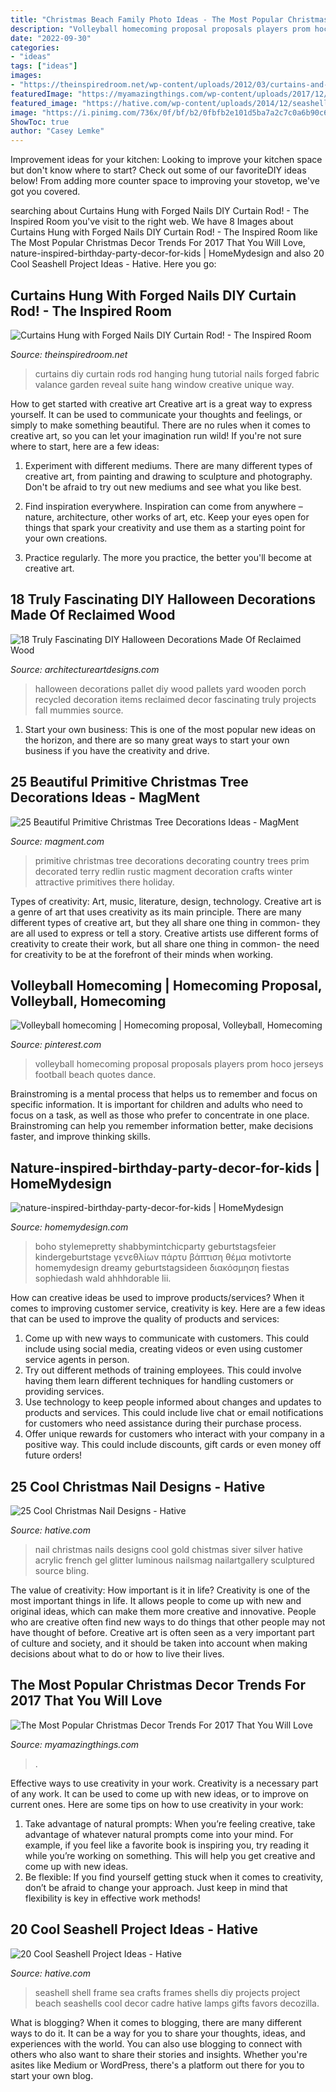 ```yaml
---
title: "Christmas Beach Family Photo Ideas - The Most Popular Christmas Decor Trends For 2017 That You Will Love"
description: "Volleyball homecoming proposal proposals players prom hoco jerseys football beach quotes dance"
date: "2022-09-30"
categories:
- "ideas"
tags: ["ideas"]
images:
- "https://theinspiredroom.net/wp-content/uploads/2012/03/curtains-and-nail-hangers.jpg"
featuredImage: "https://myamazingthings.com/wp-content/uploads/2017/12/christmas-trends.png"
featured_image: "https://hative.com/wp-content/uploads/2014/12/seashell-project-ideas/11-sea-shell-photo-frame.jpg"
image: "https://i.pinimg.com/736x/0f/bf/b2/0fbfb2e101d5ba7a2c7c0a6b90c6c5d2--volleyball-jerseys-beach-volleyball.jpg"
ShowToc: true
author: "Casey Lemke"
---
```



Improvement ideas for your kitchen:
Looking to improve your kitchen space but don't know where to start? Check out some of our favoriteDIY ideas below! From adding more counter space to improving your stovetop, we've got you covered.

	

		
searching about Curtains Hung with Forged Nails DIY Curtain Rod! - The Inspired Room you've visit to the right web. We have 8 Images about Curtains Hung with Forged Nails DIY Curtain Rod! - The Inspired Room like The Most Popular Christmas Decor Trends For 2017 That You Will Love, nature-inspired-birthday-party-decor-for-kids | HomeMydesign and also 20 Cool Seashell Project Ideas - Hative. Here you go:
		
    
## Curtains Hung With Forged Nails DIY Curtain Rod! - The Inspired Room

<img loading=lazy src="https://theinspiredroom.net/wp-content/uploads/2012/03/curtains-and-nail-hangers.jpg" onerror="this.onerror=null;this.src='https://tse4.mm.bing.net/th?id=OIP.M6s1bHQPUQ-oh9mT8fB95wHaLG&amp;pid=15.1';" alt="Curtains Hung with Forged Nails DIY Curtain Rod! - The Inspired Room">

_Source: theinspiredroom.net_

>curtains diy curtain rods rod hanging hung tutorial nails forged fabric valance garden reveal suite hang window creative unique way. 

	

How to get started with creative art
Creative art is a great way to express yourself. It can be used to communicate your thoughts and feelings, or simply to make something beautiful. There are no rules when it comes to creative art, so you can let your imagination run wild! If you're not sure where to start, here are a few ideas:
1. Experiment with different mediums. There are many different types of creative art, from painting and drawing to sculpture and photography. Don't be afraid to try out new mediums and see what you like best.

2. Find inspiration everywhere. Inspiration can come from anywhere – nature, architecture, other works of art, etc. Keep your eyes open for things that spark your creativity and use them as a starting point for your own creations.

3. Practice regularly. The more you practice, the better you'll become at creative art.

    
## 18 Truly Fascinating DIY Halloween Decorations Made Of Reclaimed Wood

<img loading=lazy src="http://www.architectureartdesigns.com/wp-content/uploads/2016/09/15-8.jpg" onerror="this.onerror=null;this.src='https://tse2.mm.bing.net/th?id=OIP.d7_F82pkTBkZOq5DCjnEMwHaJ4&amp;pid=15.1';" alt="18 Truly Fascinating DIY Halloween Decorations Made Of Reclaimed Wood">

_Source: architectureartdesigns.com_

>halloween decorations pallet diy wood pallets yard wooden porch recycled decoration items reclaimed decor fascinating truly projects fall mummies source. 

	

1. Start your own business: This is one of the most popular new ideas on the horizon, and there are so many great ways to start your own business if you have the creativity and drive.

    
## 25 Beautiful Primitive Christmas Tree Decorations Ideas - MagMent

<img loading=lazy src="https://www.magment.com/wp-content/uploads/2016/10/Pinterest-Primitive-Christmas-Trees-2016.jpg" onerror="this.onerror=null;this.src='https://tse3.mm.bing.net/th?id=OIP.uzbszIdkXCPIUc8J7xjl2gHaJ4&amp;pid=15.1';" alt="25 Beautiful Primitive Christmas Tree Decorations Ideas - MagMent">

_Source: magment.com_

>primitive christmas tree decorations decorating country trees prim decorated terry redlin rustic magment decoration crafts winter attractive primitives there holiday. 

	

Types of creativity: Art, music, literature, design, technology.
Creative art is a genre of art that uses creativity as its main principle. There are many different types of creative art, but they all share one thing in common- they are all used to express or tell a story. Creative artists use different forms of creativity to create their work, but all share one thing in common- the need for creativity to be at the forefront of their minds when working.

    
## Volleyball Homecoming | Homecoming Proposal, Volleyball, Homecoming

<img loading=lazy src="https://i.pinimg.com/736x/0f/bf/b2/0fbfb2e101d5ba7a2c7c0a6b90c6c5d2--volleyball-jerseys-beach-volleyball.jpg" onerror="this.onerror=null;this.src='https://tse3.mm.bing.net/th?id=OIP.PV0cOgyiuUkkO2TKQwahmAAAAA&amp;pid=15.1';" alt="Volleyball homecoming | Homecoming proposal, Volleyball, Homecoming">

_Source: pinterest.com_

>volleyball homecoming proposal proposals players prom hoco jerseys football beach quotes dance. 

	

Brainstroming is a mental process that helps us to remember and focus on specific information. It is important for children and adults who need to focus on a task, as well as those who prefer to concentrate in one place. Brainstroming can help you remember information better, make decisions faster, and improve thinking skills.

    
## Nature-inspired-birthday-party-decor-for-kids | HomeMydesign

<img loading=lazy src="https://homemydesign.com/wp-content/uploads/2019/05/nature-inspired-birthday-party-decor-for-kids.jpg" onerror="this.onerror=null;this.src='https://tse3.mm.bing.net/th?id=OIP.cEhq-xJcX2YAThrjFP-BXAHaLH&amp;pid=15.1';" alt="nature-inspired-birthday-party-decor-for-kids | HomeMydesign">

_Source: homemydesign.com_

>boho stylemepretty shabbymintchicparty geburtstagsfeier kindergeburtstage γενεθλίων πάρτυ βάπτιση θέμα motivtorte homemydesign dreamy geburtstagsideen διακόσμηση fiestas sophiedash wald ahhhdorable lii. 

	

How can creative ideas be used to improve products/services?
When it comes to improving customer service, creativity is key. Here are a few ideas that can be used to improve the quality of products and services: 
1. Come up with new ways to communicate with customers. This could include using social media, creating videos or even using customer service agents in person.
2. Try out different methods of training employees. This could involve having them learn different techniques for handling customers or providing services.
3. Use technology to keep people informed about changes and updates to products and services. This could include live chat or email notifications for customers who need assistance during their purchase process.
4. Offer unique rewards for customers who interact with your company in a positive way. This could include discounts, gift cards or even money off future orders!

    
## 25 Cool Christmas Nail Designs - Hative

<img loading=lazy src="http://hative.com/wp-content/uploads/2014/11/christmas-nail-designs/11-cool-christmas-nail-designs.jpg" onerror="this.onerror=null;this.src='https://tse1.mm.bing.net/th?id=OIP.KBlOtUi4yY1dvZbQf5Vj0QHaGp&amp;pid=15.1';" alt="25 Cool Christmas Nail Designs - Hative">

_Source: hative.com_

>nail christmas nails designs cool gold chistmas siver silver hative acrylic french gel glitter luminous nailsmag nailartgallery sculptured source bling. 

	

The value of creativity: How important is it in life?
Creativity is one of the most important things in life. It allows people to come up with new and original ideas, which can make them more creative and innovative. People who are creative often find new ways to do things that other people may not have thought of before. Creative art is often seen as a very important part of culture and society, and it should be taken into account when making decisions about what to do or how to live their lives.

    
## The Most Popular Christmas Decor Trends For 2017 That You Will Love

<img loading=lazy src="https://myamazingthings.com/wp-content/uploads/2017/12/christmas-trends.png" onerror="this.onerror=null;this.src='https://tse4.mm.bing.net/th?id=OIP.SySxTkS9NEqGgGwRWqbYeAHaLH&amp;pid=15.1';" alt="The Most Popular Christmas Decor Trends For 2017 That You Will Love">

_Source: myamazingthings.com_

>. 

	

Effective ways to use creativity in your work.
Creativity is a necessary part of any work. It can be used to come up with new ideas, or to improve on current ones. Here are some tips on how to use creativity in your work: 
1. Take advantage of natural prompts: When you’re feeling creative, take advantage of whatever natural prompts come into your mind. For example, if you feel like a favorite book is inspiring you, try reading it while you’re working on something. This will help you get creative and come up with new ideas. 
2. Be flexible: If you find yourself getting stuck when it comes to creativity, don’t be afraid to change your approach. Just keep in mind that flexibility is key in effective work methods! 

    
## 20 Cool Seashell Project Ideas - Hative

<img loading=lazy src="https://hative.com/wp-content/uploads/2014/12/seashell-project-ideas/11-sea-shell-photo-frame.jpg" onerror="this.onerror=null;this.src='https://tse4.mm.bing.net/th?id=OIP.zg4oFNNHPHchdF10OVI2mQHaJ4&amp;pid=15.1';" alt="20 Cool Seashell Project Ideas - Hative">

_Source: hative.com_

>seashell shell frame sea crafts frames shells diy projects project beach seashells cool decor cadre hative lamps gifts favors decozilla. 

	

What is blogging?
When it comes to blogging, there are many different ways to do it. It can be a way for you to share your thoughts, ideas, and experiences with the world. You can also use blogging to connect with others who also want to share their stories and insights. Whether you're asites like Medium or WordPress, there's a platform out there for you to start your own blog.


